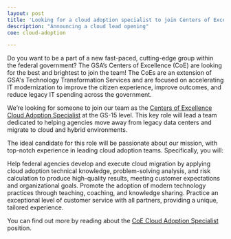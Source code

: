 ```yaml
---
layout: post
title: 'Looking for a cloud adoption specialist to join Centers of Excellence'
description: "Announcing a cloud lead opening"
coe: cloud-adoption

---
```

Do you want to be a part of a new fast-paced, cutting-edge group within the federal government? The GSA’s Centers of Excellence (CoE) are looking for the best and brightest to join the team! The CoEs are an extension of GSA's Technology Transformation Services and are focused on accelerating IT modernization to improve the citizen experience, improve outcomes, and reduce legacy IT spending across the government.

We’re looking for someone to join our team as the [Centers of Excellence Cloud Adoption Specialist](https://join.tts.gsa.gov/join/upcoming-CoE-cloud-adoption-specialist/) at the GS-15 level. This key role will lead a team dedicated to helping agencies move away from legacy data centers and migrate to cloud and hybrid environments.

The ideal candidate for this role will be passionate about our mission, with top-notch experience in leading cloud adoption teams. Specifically, you will:

Help federal agencies develop and execute cloud migration by applying cloud adoption technical knowledge, problem-solving analysis, and risk calculation to produce high-quality results, meeting customer expectations and organizational goals.
Promote the adoption of modern technology practices through teaching, coaching, and knowledge sharing.
Practice an exceptional level of customer service with all partners, providing a unique, tailored experience.

You can find out more by reading about the [CoE Cloud Adoption Specialist](https://join.tts.gsa.gov/join/upcoming-CoE-cloud-adoption-specialist/) position.
